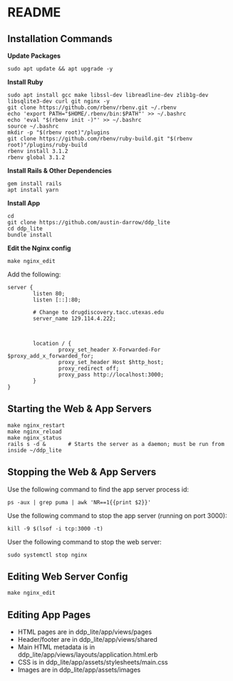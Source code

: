 # README

Installation Commands
--------------

__Update Packages__
```
sudo apt update && apt upgrade -y
```

__Install Ruby__
```
sudo apt install gcc make libssl-dev libreadline-dev zlib1g-dev libsqlite3-dev curl git nginx -y
git clone https://github.com/rbenv/rbenv.git ~/.rbenv
echo 'export PATH="$HOME/.rbenv/bin:$PATH"' >> ~/.bashrc
echo 'eval "$(rbenv init -)"' >> ~/.bashrc
source ~/.bashrc
mkdir -p "$(rbenv root)"/plugins
git clone https://github.com/rbenv/ruby-build.git "$(rbenv root)"/plugins/ruby-build
rbenv install 3.1.2
rbenv global 3.1.2
```

__Install Rails & Other Dependencies__
```
gem install rails
apt install yarn
```

__Install App__
```
cd
git clone https://github.com/austin-darrow/ddp_lite
cd ddp_lite
bundle install
```

__Edit the Nginx config__
```
make nginx_edit
```
Add the following:
```
server {
        listen 80;
        listen [::]:80;

        # Change to drugdiscovery.tacc.utexas.edu
        server_name 129.114.4.222;



        location / {
                proxy_set_header X-Forwarded-For $proxy_add_x_forwarded_for;
                proxy_set_header Host $http_host;
                proxy_redirect off;
                proxy_pass http://localhost:3000;
        }
}
```

Starting the Web & App Servers
------------------
```
make nginx_restart
make nginx_reload
make nginx_status
rails s -d &       # Starts the server as a daemon; must be run from inside ~/ddp_lite 
```

Stopping the Web & App Servers
-------------------
Use the following command to find the app server process id:
```
ps -aux | grep puma | awk 'NR==1{{print $2}}'
```

Use the following command to stop the app server (running on port 3000):
```
kill -9 $(lsof -i tcp:3000 -t)
```

User the following command to stop the web server:
```
sudo systemctl stop nginx
```


Editing Web Server Config
-------------
```
make nginx_edit
```

Editing App Pages
--------
- HTML pages are in ddp\_lite/app/views/pages
- Header/footer are in ddp\_lite/app/views/shared
- Main HTML metadata is in ddp\_lite/app/views/layouts/application.html.erb
- CSS is in ddp\_lite/app/assets/stylesheets/main.css
- Images are in ddp\_lite/app/assets/images
